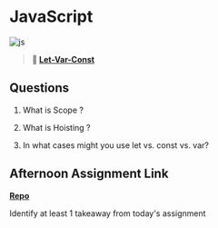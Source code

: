 # JavaScript

![js](https://bcw.blob.core.windows.net/public/img/courses/js.gif)

> **📖 [Let-Var-Const](https://codeworksacademy.com/fs-student-guide/resources/wk2/01-Let-Var-Const)**

## Questions

1. What is Scope ?

2. What is Hoisting ?

3. In what cases might you use let vs. const vs. var?

## Afternoon Assignment Link

**[Repo](https://github.com/{{ghname}}/<ASSIGNMENT_REPO>)**

Identify at least 1 takeaway from today's assignment
